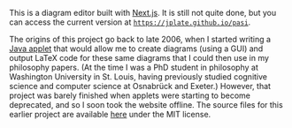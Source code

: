 This is a diagram editor built with [Next.js](https://nextjs.org/). It is still not quite done, but you can access the current version at [`https://jplate.github.io/pasi`](https://jplate.github.io/pasi).

The origins of this project go back to late 2006, when I started writing a [Java applet](https://en.wikipedia.org/wiki/Java_applet) that would allow me to create diagrams (using a GUI) and output LaTeX code for these same diagrams that I could then use in my philosophy papers. (At the time I was a PhD student in philosophy at Washington University in St. Louis, having previously studied cognitive science and computer science at Osnabrück and Exeter.) However, that project was barely finished when applets were starting to become deprecated, and so I soon took the website offline. The source files for this earlier project are available [here](https://github.com/jplate/jPasi) under the MIT license.
